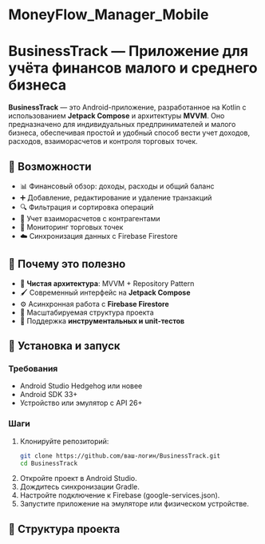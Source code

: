 ﻿# MoneyFlow_Manager_Mobile
# BusinessTrack — Приложение для учёта финансов малого и среднего бизнеса

**BusinessTrack** — это Android-приложение, разработанное на Kotlin с использованием **Jetpack Compose** и архитектуры **MVVM**. Оно предназначено для индивидуальных предпринимателей и малого бизнеса, обеспечивая простой и удобный способ вести учет доходов, расходов, взаиморасчетов и контроля торговых точек.

## 🔧 Возможности

- 📊 Финансовый обзор: доходы, расходы и общий баланс
- ➕ Добавление, редактирование и удаление транзакций
- 🔍 Фильтрация и сортировка операций
- 🧾 Учет взаиморасчетов с контрагентами
- 📍 Мониторинг торговых точек
- ☁️ Синхронизация данных с Firebase Firestore

## 🚀 Почему это полезно

- 🧱 **Чистая архитектура**: MVVM + Repository Pattern
- 🖌️ Современный интерфейс на **Jetpack Compose**
- ⚙️ Асинхронная работа с **Firebase Firestore**
- 📂 Масштабируемая структура проекта
- 🧪 Поддержка **инструментальных и unit-тестов**

## 📲 Установка и запуск

### Требования

- Android Studio Hedgehog или новее
- Android SDK 33+
- Устройство или эмулятор с API 26+

### Шаги

1. Клонируйте репозиторий:
    ```bash
    git clone https://github.com/ваш-логин/BusinessTrack.git
    cd BusinessTrack
    ```
2. Откройте проект в Android Studio.
3. Дождитесь синхронизации Gradle.
4. Настройте подключение к Firebase (google-services.json).
5. Запустите приложение на эмуляторе или физическом устройстве.

## 📁 Структура проекта

